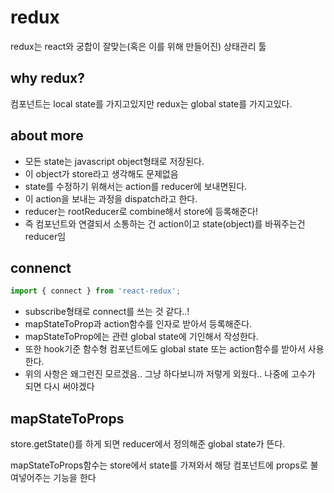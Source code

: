 # redux
redux는 react와 궁합이 잘맞는(혹은 이를 위해 만들어진) 상태관리 툴

## why redux?
컴포넌트는 local state를 가지고있지만 redux는 global state를 가지고있다.

## about more
- 모든 state는 javascript object형태로 저장된다.
- 이 object가 store라고 생각해도 문제없음
- state를 수정하기 위해서는 action를 reducer에 보내면된다.
- 이 action을 보내는 과정을 dispatch라고 한다.
- reducer는 rootReducer로 combine해서 store에 등록해준다!
- 즉 컴포넌트와 연결되서 소통하는 건 action이고 state(object)를 바꿔주는건 reducer임

## connenct
```js
import { connect } from 'react-redux';
```
- subscribe형태로 connect를 쓰는 것 같다..!
- mapStateToProp과 action함수를 인자로 받아서 등록해준다. 
- mapStateToProp에는 관련 global state에 기인해서 작성한다.
- 또한 hook기준 함수형 컴포넌트에도 global state 또는 action함수를 받아서 사용한다.
- 위의 사항은 왜그런진 모르겠음.. 그냥 하다보니까 저렇게 외웠다.. 나중에 고수가 되면 다시 써야겠다



## mapStateToProps
store.getState()를 하게 되면 reducer에서 정의해준 global state가 뜬다.

mapStateToProps함수는 store에서 state를 가져와서 해당 컴포넌트에 props로 불여넣어주는 기능을 한다 
